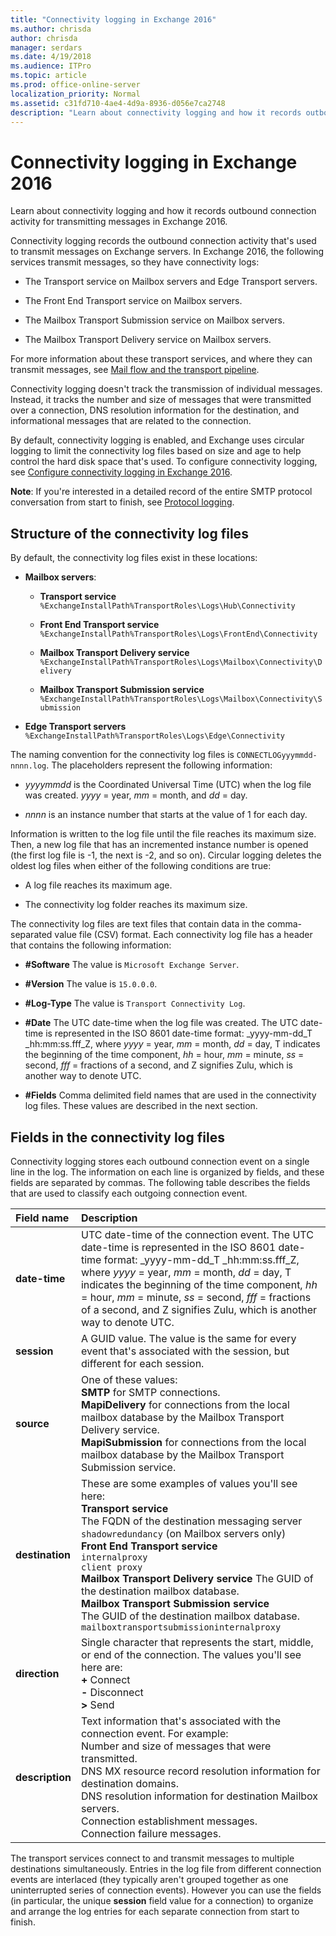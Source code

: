 ```yaml
---
title: "Connectivity logging in Exchange 2016"
ms.author: chrisda
author: chrisda
manager: serdars
ms.date: 4/19/2018
ms.audience: ITPro
ms.topic: article
ms.prod: office-online-server
localization_priority: Normal
ms.assetid: c31fd710-4ae4-4d9a-8936-d056e7ca2748
description: "Learn about connectivity logging and how it records outbound connection activity for transmitting messages in Exchange 2016."
---
```


# Connectivity logging in Exchange 2016

Learn about connectivity logging and how it records outbound connection activity for transmitting messages in Exchange 2016.
  
Connectivity logging records the outbound connection activity that's used to transmit messages on Exchange servers. In Exchange 2016, the following services transmit messages, so they have connectivity logs:
  
- The Transport service on Mailbox servers and Edge Transport servers.
    
- The Front End Transport service on Mailbox servers.
    
- The Mailbox Transport Submission service on Mailbox servers.
    
- The Mailbox Transport Delivery service on Mailbox servers.
    
For more information about these transport services, and where they can transmit messages, see [Mail flow and the transport pipeline](../../mail-flow/mail-flow.md).
  
 Connectivity logging doesn't track the transmission of individual messages. Instead, it tracks the number and size of messages that were transmitted over a connection, DNS resolution information for the destination, and informational messages that are related to the connection. 
  
By default, connectivity logging is enabled, and Exchange uses circular logging to limit the connectivity log files based on size and age to help control the hard disk space that's used. To configure connectivity logging, see [Configure connectivity logging in Exchange 2016](configure-connectivity-logging.md).
  
 **Note**: If you're interested in a detailed record of the entire SMTP protocol conversation from start to finish, see [Protocol logging](../../mail-flow/connectors/protocol-logging.md).
  
## Structure of the connectivity log files
<a name="Structure"> </a>

By default, the connectivity log files exist in these locations:
  
- **Mailbox servers**:
    
  - **Transport service** `%ExchangeInstallPath%TransportRoles\Logs\Hub\Connectivity`
    
  - **Front End Transport service** `%ExchangeInstallPath%TransportRoles\Logs\FrontEnd\Connectivity`
    
  - **Mailbox Transport Delivery service** `%ExchangeInstallPath%TransportRoles\Logs\Mailbox\Connectivity\Delivery`
    
  - **Mailbox Transport Submission service** `%ExchangeInstallPath%TransportRoles\Logs\Mailbox\Connectivity\Submission`
    
- **Edge Transport servers** `%ExchangeInstallPath%TransportRoles\Logs\Edge\Connectivity`
    
The naming convention for the connectivity log files is  `CONNECTLOGyyymmdd-nnnn.log`. The placeholders represent the following information:
  
-  _yyyymmdd_ is the Coordinated Universal Time (UTC) when the log file was created.  _yyyy_ = year,  _mm_ = month, and  _dd_ = day. 
    
-  _nnnn_ is an instance number that starts at the value of 1 for each day. 
    
Information is written to the log file until the file reaches its maximum size. Then, a new log file that has an incremented instance number is opened (the first log file is -1, the next is -2, and so on). Circular logging deletes the oldest log files when either of the following conditions are true:
  
- A log file reaches its maximum age.
    
- The connectivity log folder reaches its maximum size.
    
The connectivity log files are text files that contain data in the comma-separated value file (CSV) format. Each connectivity log file has a header that contains the following information:
  
- **#Software** The value is  `Microsoft Exchange Server`.
    
- **#Version** The value is  `15.0.0.0`.
    
- **#Log-Type** The value is  `Transport Connectivity Log`.
    
- **#Date** The UTC date-time when the log file was created. The UTC date-time is represented in the ISO 8601 date-time format:  _yyyy-mm-dd_T _hh:mm:ss.fff_Z, where  _yyyy_ = year,  _mm_ = month,  _dd_ = day, T indicates the beginning of the time component,  _hh_ = hour,  _mm_ = minute,  _ss_ = second,  _fff_ = fractions of a second, and Z signifies Zulu, which is another way to denote UTC. 
    
- **#Fields** Comma delimited field names that are used in the connectivity log files. These values are described in the next section. 
    
## Fields in the connectivity log files
<a name="Info"> </a>

Connectivity logging stores each outbound connection event on a single line in the log. The information on each line is organized by fields, and these fields are separated by commas. The following table describes the fields that are used to classify each outgoing connection event.
  
|**Field name**|**Description**|
|:-----|:-----|
|**date-time** <br/> |UTC date-time of the connection event. The UTC date-time is represented in the ISO 8601 date-time format:  _yyyy-mm-dd_T _hh:mm:ss.fff_Z, where  _yyyy_ = year,  _mm_ = month,  _dd_ = day, T indicates the beginning of the time component,  _hh_ = hour,  _mm_ = minute,  _ss_ = second,  _fff_ = fractions of a second, and Z signifies Zulu, which is another way to denote UTC.  <br/> |
|**session** <br/> |A GUID value. The value is the same for every event that's associated with the session, but different for each session.  <br/> |
|**source** <br/> | One of these values:  <br/> **SMTP** for SMTP connections.  <br/> **MapiDelivery** for connections from the local mailbox database by the Mailbox Transport Delivery service.  <br/> **MapiSubmission** for connections from the local mailbox database by the Mailbox Transport Submission service.  <br/> |
|**destination** <br/> | These are some examples of values you'll see here:  <br/> **Transport service** <br/>  The FQDN of the destination messaging server  <br/>  `shadowredundancy` (on Mailbox servers only)  <br/> **Front End Transport service** <br/>  `internalproxy` <br/>  `client proxy` <br/> **Mailbox Transport Delivery service** The GUID of the destination mailbox database.  <br/> **Mailbox Transport Submission service** <br/>  The GUID of the destination mailbox database.  <br/>  `mailboxtransportsubmissioninternalproxy` <br/> |
|**direction** <br/> | Single character that represents the start, middle, or end of the connection. The values you'll see here are:  <br/> **+** Connect  <br/> **-** Disconnect  <br/> **\>** Send  <br/> |
|**description** <br/> | Text information that's associated with the connection event. For example:  <br/>  Number and size of messages that were transmitted.  <br/>  DNS MX resource record resolution information for destination domains.  <br/>  DNS resolution information for destination Mailbox servers.  <br/>  Connection establishment messages.  <br/>  Connection failure messages.  <br/> |
   
The transport services connect to and transmit messages to multiple destinations simultaneously. Entries in the log file from different connection events are interlaced (they typically aren't grouped together as one uninterrupted series of connection events). However you can use the fields (in particular, the unique **session** field value for a connection) to organize and arrange the log entries for each separate connection from start to finish. 
  

